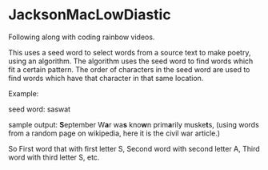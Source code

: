 # JacksonMacLowDiastic
Following along with coding rainbow videos. 

This uses a seed word to select words from a source text to make poetry, using an algorithm. 
The algorithm uses the seed word to find words which fit a certain pattern. 
The order of characters in the seed word are used to find words which have that character in that same location.

Example: 

  seed word: saswat
  
  sample output: <b>S</b>eptember W<b>a</b>r wa<b>s</b> kno<b>w</b>n prim<b>a</b>rily muske<b>t</b>s, (using words from a random page on wikipedia, here it is the civil war article.)
  
So First word that with first letter S, Second word with second letter A, Third word with  third letter S, etc.
